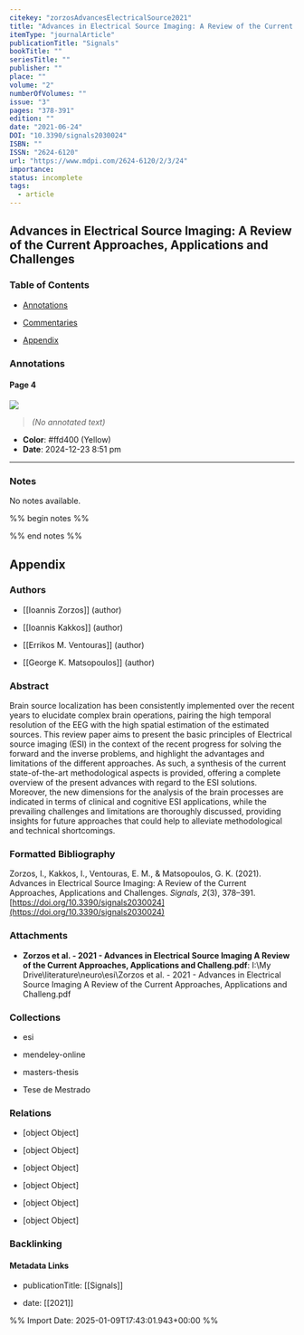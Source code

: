 ```yaml
---
citekey: "zorzosAdvancesElectricalSource2021"
title: "Advances in Electrical Source Imaging: A Review of the Current Approaches, Applications and Challenges"
itemType: "journalArticle"
publicationTitle: "Signals"
bookTitle: ""
seriesTitle: ""
publisher: ""
place: ""
volume: "2"
numberOfVolumes: ""
issue: "3"
pages: "378-391"
edition: ""
date: "2021-06-24"
DOI: "10.3390/signals2030024"
ISBN: ""
ISSN: "2624-6120"
url: "https://www.mdpi.com/2624-6120/2/3/24"
importance: 
status: incomplete
tags:
  - article
---
```


## Advances in Electrical Source Imaging: A Review of the Current Approaches, Applications and Challenges

### Table of Contents

- [Annotations](#annotations)

+ [Commentaries](#commentaries)

- [Appendix](#appendix)

### Annotations




#### Page 4




![](<0 - Supplementary/images/zorzosAdvancesElectricalSource2021.md/image-4-x67-y558.png>)



> *(No annotated text)*




- **Color**: #ffd400 (Yellow)
- **Date**: 2024-12-23 8:51 pm

---





### Notes


No notes available.


%% begin notes %%

<!-- Write your personal notes here -->

%% end notes %%

## Appendix

### Authors


- [[Ioannis Zorzos]] (author)

- [[Ioannis Kakkos]] (author)

- [[Errikos M. Ventouras]] (author)

- [[George K. Matsopoulos]] (author)



### Abstract

Brain source localization has been consistently implemented over the recent years to elucidate complex brain operations, pairing the high temporal resolution of the EEG with the high spatial estimation of the estimated sources. This review paper aims to present the basic principles of Electrical source imaging (ESI) in the context of the recent progress for solving the forward and the inverse problems, and highlight the advantages and limitations of the different approaches. As such, a synthesis of the current state-of-the-art methodological aspects is provided, offering a complete overview of the present advances with regard to the ESI solutions. Moreover, the new dimensions for the analysis of the brain processes are indicated in terms of clinical and cognitive ESI applications, while the prevailing challenges and limitations are thoroughly discussed, providing insights for future approaches that could help to alleviate methodological and technical shortcomings.


### Formatted Bibliography

Zorzos, I., Kakkos, I., Ventouras, E. M., & Matsopoulos, G. K. (2021). Advances in Electrical Source Imaging: A Review of the Current Approaches, Applications and Challenges. _Signals_, _2_(3), 378–391. [https://doi.org/10.3390/signals2030024](https://doi.org/10.3390/signals2030024)




### Attachments


- **Zorzos et al. - 2021 - Advances in Electrical Source Imaging A Review of the Current Approaches, Applications and Challeng.pdf**: I:\My Drive\literature\neuro\esi\Zorzos et al. - 2021 - Advances in Electrical Source Imaging A Review of the Current Approaches, Applications and Challeng.pdf




### Collections


- esi

- mendeley-online

- masters-thesis

- Tese de Mestrado




### Relations


- [object Object]

- [object Object]

- [object Object]

- [object Object]

- [object Object]

- [object Object]



### Backlinking


#### Metadata Links


- publicationTitle: [[Signals]]




- date: [[2021]]





<!-- Any additional notes or comments -->


%% Import Date: 2025-01-09T17:43:01.943+00:00 %%
